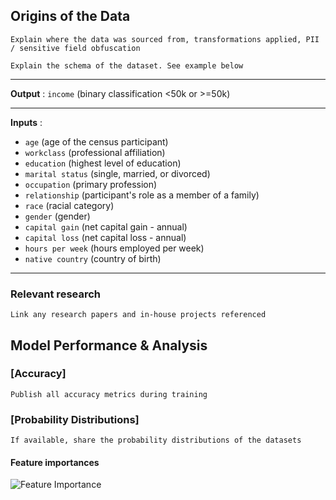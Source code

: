 ## Origins of the Data

```Explain where the data was sourced from, transformations applied, PII / sensitive field obfuscation```

``` Explain the schema of the dataset. See example below ```
***
**Output** : `income` (binary classification <50k or >=50k)
***
**Inputs** :
 * `age` (age of the census participant)
 * `workclass` (professional affiliation)
 * `education` (highest level of education)
 * `marital status` (single, married, or divorced)
 * `occupation` (primary profession)
 * `relationship` (participant's role as a member of a family)
 * `race` (racial category)
 * `gender` (gender)
 * `capital gain` (net capital gain - annual)
 * `capital loss` (net capital loss - annual)
 * `hours per week` (hours employed per week)
 * `native country` (country of birth)
***
    

### Relevant research
``` Link any research papers and in-house projects referenced ```

## Model Performance & Analysis

### [Accuracy]
``` Publish all accuracy metrics during training ```

### [Probability Distributions]
``` If available, share the probability distributions of the datasets ```

#### Feature importances
![Feature Importance](https://github.com/vsridhar-ddl/Rev4Chapter3/blob/main/Income%20Pred%20Feature%20Importance.png?raw=true)
